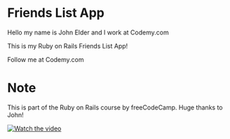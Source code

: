 # Friends List App

Hello my name is John Elder and I work at Codemy.com

This is my Ruby on Rails Friends List App!

Follow me at Codemy.com

# Note

This is part of the Ruby on Rails course by freeCodeCamp. Huge thanks to John!

[![Watch the video](https://img.youtube.com/vi/fmyvWz5TUWg/maxresdefault.jpg)](https://youtu.be/fmyvWz5TUWg)
